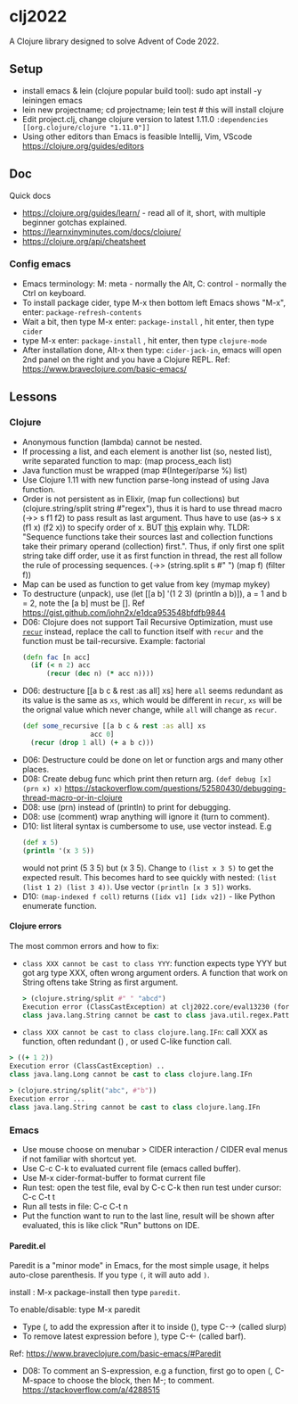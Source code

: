 # clj2022

A Clojure library designed to solve Advent of Code 2022.

## Setup
- install emacs & lein (clojure popular build tool): sudo apt install -y leiningen emacs
- lein new projectname; cd projectname; lein test # this will install clojure
- Edit project.clj, change clojure version to latest 1.11.0
  `:dependencies [[org.clojure/clojure "1.11.0"]]`
- Using other editors than Emacs is feasible Intellij, Vim, VScode <https://clojure.org/guides/editors>

## Doc
Quick docs

- https://clojure.org/guides/learn/ - read all of it, short, with multiple beginner gotchas explained.
- https://learnxinyminutes.com/docs/clojure/
- https://clojure.org/api/cheatsheet

### Config emacs
- Emacs terminology: M: meta - normally the Alt, C: control - normally the Ctrl on keyboard.
- To install package cider, type M-x then bottom left Emacs shows "M-x", enter: `package-refresh-contents`
- Wait a bit, then type M-x enter: `package-install` , hit enter, then type `cider`
- type M-x enter: `package-install` , hit enter, then type `clojure-mode`
- After installation done, Alt-x then type: `cider-jack-in`, emacs will open 2nd panel on the right and you have a Clojure REPL. Ref: <https://www.braveclojure.com/basic-emacs/>

## Lessons
### Clojure
- Anonymous function (lambda) cannot be nested.
- If processing a list, and each element is another list (so, nested list), write separated function to map: (map process_each list)
- Java function must be wrapped (map #(Integer/parse %) list)
- Use Clojure 1.11 with new function parse-long instead of using Java function.
- Order is not persistent as in Elixir, (map fun collections) but (clojure.string/split string #"regex"), thus it is hard to use thread macro (->> s f1 f2) to pass result as last argument. Thus have to use (as-> s x (f1 x) (f2 x)) to specify order of x. BUT [this](https://stackoverflow.com/questions/50275513/rules-of-thumb-for-function-arguments-ordering-in-clojure) explain why. TLDR: "Sequence functions take their sources last and collection functions take their primary operand (collection) first.". Thus, if only first one split string take diff order, use it as first function in thread, the rest all follow the rule of processing sequences. (->> (string.split s #" ") (map f) (filter f))
- Map can be used as function to get value from key (mymap mykey)
- To destructure (unpack), use (let [[a b] '(1 2 3) (println a b)]), a = 1 and b = 2, note the [a b] must be []. Ref <https://gist.github.com/john2x/e1dca953548bfdfb9844>
- D06: Clojure does not support Tail Recursive Optimization, must use [`recur`](https://clojure.org/reference/special_forms#recur) instead, replace the call to function itself with `recur` and the function must be tail-recursive. Example: factorial
  ```clj
  (defn fac [n acc]
    (if (< n 2) acc
        (recur (dec n) (* acc n))))
  ```
- D06: destructure [[a b c & rest :as all] xs] here `all` seems redundant as its value is the same as `xs`, which would be different in `recur`, `xs` will be the orignal value which never change, while `all` will change as `recur`.
  ```clj
  (def some_recursive [[a b c & rest :as all] xs
       		       acc 0]
    (recur (drop 1 all) (+ a b c)))
  ```
- D06: Destructure could be done on let or function args and many other places.
- D08: Create debug func which print then return arg. `(def debug [x] (prn x) x)` <https://stackoverflow.com/questions/52580430/debugging-thread-macro-or-in-clojure>
- D08: use (prn) instead of (println) to print for debugging.
- D08: use (comment) wrap anything will ignore it (turn to comment).
- D10: list literal syntax is cumbersome to use, use vector instead. E.g
  ```clj
  (def x 5)
  (println '(x 3 5))
  ```
  would not print (5 3 5) but (x 3 5). Change to `(list x 3 5)` to get the expected result. This becomes hard to see quickly with nested: `(list (list 1 2) (list 3 4))`. Use vector `(println [x 3 5])` works.
- D10: `(map-indexed f coll)` returns `([idx v1] [idx v2])` - like Python enumerate function.
#### Clojure errors
The most common errors and how to fix:

- `class XXX cannot be cast to class YYY`: function expects type YYY but got arg type XXX, often wrong argument orders. A function that work on String oftens take String as first argument.
  ```clj
  > (clojure.string/split #" " "abcd")
  Execution error (ClassCastException) at clj2022.core/eval13230 (form-init12478536996561014764.clj:671).
  class java.lang.String cannot be cast to class java.util.regex.Pattern (java.lang.String and java.util.regex.Pattern are in module java.base of loader 'bootstrap')
  ```
- `class XXX cannot be cast to class clojure.lang.IFn`: call XXX as function, often redundant () , or used C-like function call.

```clj
> ((+ 1 2))
Execution error (ClassCastException) ..
class java.lang.Long cannot be cast to class clojure.lang.IFn

> (clojure.string/split("abc", #"b"))
Execution error ...
class java.lang.String cannot be cast to class clojure.lang.IFn
```

### Emacs
- Use mouse choose on menubar > CIDER interaction / CIDER eval menus if not familiar with shortcut yet.
- Use C-c C-k to evaluated current file (emacs called buffer).
- Use M-x cider-format-buffer to format current file
- Run test: open the test file, eval by C-c C-k then run test under cursor: C-c C-t t
- Run all tests in file: C-c C-t n
- Put the function want to run to the last line, result will be shown after evaluated, this is like click "Run" buttons on IDE.

#### Paredit.el
Paredit is a "minor mode" in Emacs, for the most simple usage, it helps auto-close parenthesis. If you type `(`, it will auto add `)`.

install : M-x package-install then type `paredit`.

To enable/disable: type M-x paredit

- Type (, to add the expression after it to inside (), type C-→  (called slurp)
- To remove latest expression before ), type C-← (called barf).

Ref: <https://www.braveclojure.com/basic-emacs/#Paredit>

- D08: To comment an S-expression, e.g a function, first go to open (, C-M-space to choose the block, then M-; to comment. <https://stackoverflow.com/a/4288515>
